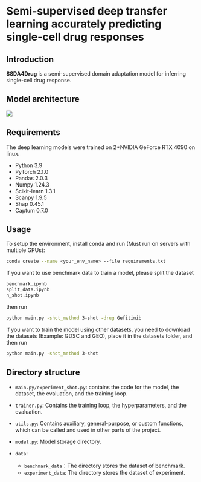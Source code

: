 # Semi-supervised deep transfer learning accurately predicting single-cell drug responses

## Introduction

**SSDA4Drug** is a semi-supervised domain adaptation model for inferring single-cell drug response.

## Model architecture

![](framework.png)

## Requirements

The deep learning models were trained on 2*NVIDIA GeForce RTX 4090 on linux.

+ Python 3.9
+ PyTorch 2.1.0
+ Pandas 2.0.3
+ Numpy 1.24.3
+ Scikit-learn 1.3.1
+ Scanpy 1.9.5
+ Shap 0.45.1
+ Captum 0.7.0

## Usage

To setup the environment, install conda and run (Must run on servers with multiple GPUs):

```bash
conda create --name <your_env_name> --file requirements.txt
```

If you want to use benchmark data to train a model, please split the dataset
```bash
benchmark.ipynb
split_data.ipynb
n_shot.ipynb
```
then run
```bash
python main.py -shot_method 3-shot -drug Gefitinib
```

if you want to train the model using other datasets, you need to download the datasets (Example: GDSC and GEO), place it in the datasets folder, and then run
```bash
python main.py -shot_method 3-shot
```

## Directory structure
+ `main.py/experiment_shot.py`: contains the code for the model, the dataset, the evaluation, and the training loop.

+ `trainer.py`: Contains the training loop, the hyperparameters, and the evaluation.

+ `utils.py`: Contains auxiliary, general-purpose, or custom functions, which can be called and used in other parts of the project.

+ `model.py`: Model storage directory.

+ `data`:
  * `benchmark_data`：The directory stores the dataset of benchmark.
  * `experiment_data`: The directory stores the dataset of experiment.
